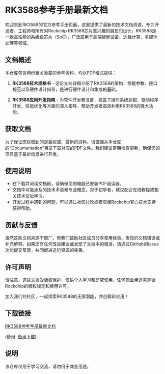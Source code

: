 # RK3588参考手册最新文档

欢迎来到RK3588的官方参考手册页面，这里提供了最新的技术文档资源，专为开发者、工程师和所有对Rockchip RK3588芯片感兴趣的朋友们设计。RK3588是一款高性能的系统级芯片（SoC），广泛应用于高端智能设备、边缘计算、多媒体处理等领域。

## 文档概述

本仓库包含两份至关重要的参考资料，均以PDF格式提供：

1. **RK3588技术规格书** - 这份文档详细介绍了RK3588的架构、性能参数、接口规范以及硬件设计指导，是进行硬件设计和集成的基础。

2. **RK3588应用开发指南** - 为软件开发者准备，涵盖了操作系统适配、驱动程序开发、性能优化等方面的深入指导，帮助开发者高效利用RK3588的强大功能。

## 获取文档

为了保证您获取到的是最权威、最新的资料，请直接从本仓库的“Documentation”目录下载对应的PDF文件。我们建议定期检查更新，确保您的项目基于最新信息进行开发。

## 使用说明

- 在下载并阅读文档前，请确保您的电脑已安装PDF阅读器。
- 文档中可能涉及的技术术语和专业概念，对于初学者，建议配合在线教程或相关技术论坛学习。
- 开发过程中遇到的问题，可以通过社区讨论或者查阅Rockchip官方技术支持获得帮助。

## 贡献与反馈

虽然这些文档来源于原厂，但我们鼓励社区成员分享使用经验、发现的文档错误或补充解释。如果您有任何改进建议或发现了文档中的错误，请通过GitHub的Issue功能提交反馈，共同促进这份资源的完善。

## 许可声明

请注意，这些文档受版权保护，仅供个人学习和研究使用。任何商业用途需遵循Rockchip的版权规定和使用许可。

加入我们的社区，一起探索RK3588的无限潜能，共创精彩应用！

## 下载链接
[RK3588参考手册最新文档](https://pan.quark.cn/s/a0266d055a13) 

(备用: [备用下载](https://pan.baidu.com/s/11xq819MiRLtAaB3Q-QgqSA?pwd=1234))

## 说明

该仓库仅用于学习交流，请勿用于商业用途。
